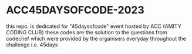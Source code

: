 # ACC45DAYSOFCODE-2023
this repo. is dedicated for "45daysofcode" event hosted by ACC (AMITY CODING CLUB)
these codes are the solution to the questions from codechef which were provided by the organisers everyday throughout the challenge i.e. 45days  
